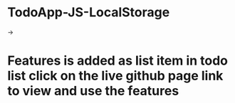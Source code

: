 # TodoApp-JS-LocalStorage

->
# Features is added as list item in todo list click on the live github page link to view and use the features

